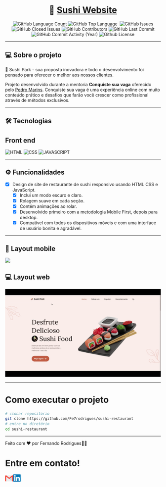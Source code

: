 <h1 align="center">
     🍣 <a href="#" alt="website sushi"> Sushi Website </a>
</h1>

<p align="center">
<img alt="GitHub Language Count" src="https://img.shields.io/github/languages/count/Fe7rodrigues/sushi-restaurant" />
<img alt="GitHub Top Language" src="https://img.shields.io/github/languages/top/Fe7rodrigues/sushi-restaurant" />
<img alt="" src="https://img.shields.io/github/repo-size/Fe7rodrigues/sushi-restaurant" />
<img alt="GitHub Issues" src="https://img.shields.io/github/issues/Fe7rodrigues/sushi-restaurant" />
<img alt="GitHub Closed Issues" src="https://img.shields.io/github/issues-closed/Fe7rodrigues/sushi-restaurant" />
<img alt="GitHub Contributors" src="https://img.shields.io/github/contributors/Fe7rodrigues/sushi-restaurant" />
<img alt="GitHub Last Commit" src="https://img.shields.io/github/last-commit/Fe7rodrigues/sushi-restaurant" />
<img alt="GitHub Commit Activity (Year)" src="https://img.shields.io/github/commit-activity/y/Fe7rodrigues/sushi-restaurant" />
<img alt="Github License" src="https://img.shields.io/github/license/Fe7rodrigues/sushi-restaurant" />
</p>

---

## 💻 Sobre o projeto

🍣 Sushi Park - sua proposta inovadora e todo o desenvolvimento foi pensado para oferecer o melhor aos nossos clientes.


Projeto desenvolvido durante a mentoria **Conquiste sua vaga** oferecido pelo [Pedro Marins](https://conquistesuavaga.com/mentoria).
Conquiste sua vaga é uma experiência online com muito conteúdo prático e desafios que farão você crescer como profissional através de métodos exclusivos.

---

## 🛠 Tecnologias

## Front end
![HTML](https://img.shields.io/badge/HTML-239120?style=for-the-badge&logo=html5&logoColor=white)
![CSS](https://img.shields.io/badge/CSS-239120?&style=for-the-badge&logo=css3&logoColor=white)
![JAVASCRIPT](https://img.shields.io/badge/JavaScript-F7DF1E?style=for-the-badge&logo=javascript&logoColor=black)

---

## ⚙️ Funcionalidades

- [x] Design de site de restaurante de sushi responsivo usando HTML CSS e JavaScript.
  - [x] Inclui um modo escuro e claro.
  - [x] Rolagem suave em cada seção.
  - [x] Contém animações ao rolar.
  - [x] Desenvolvido primeiro com a metodologia Mobile First, depois para desktop.
  - [x] Compatível com todos os dispositivos móveis e com uma interface de usuário bonita e agradável.
 
---

## 📱 Layout mobile
<img src="assets/img/preview-mobile.gif" width="300">

## 💻 Layout web
<img src="assets/img/preview-web.gif" width="600">

---

# Como executar o projeto

```bash
# clonar repositório
git clone https://github.com/Fe7rodrigues/sushi-restaurant
# entre no diretório
cd sushi-restaurant
```

---

Feito com ❤️ por Fernando Rodrigues👋🏽

#  Entre em contato!

<p align="center">
  <a href="mailto:fe7rodrigues@gmail.com" >
    <img align="left" alt="FernandoR | Gmail" width="26px" src="https://github.com/SatYu26/SatYu26/blob/master/Assets/Gmail.svg" />
  </a>   
  
  <a href="https://www.linkedin.com/in/fernando-rodrigues-69251a1a2/" target="_blank">
    <img align="left" alt="FernandoR | Linkedin" width="24px" src="https://github.com/SatYu26/SatYu26/blob/master/Assets/Linkedin.svg" />
  </a>   
